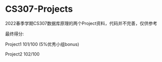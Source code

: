 # CS307-Projects

2022春季学期CS307数据库原理的两个Project资料，代码并不完善，仅供参考

最终得分: 

  Project1 101/100 (5%优秀小组bonus)
  
  Project2 102/100

